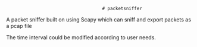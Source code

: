                                         # packetsniffer
                                        
A packet sniffer built on using Scapy which can sniff and export packets as a pcap file

The time interval could be modified according to user needs. 
